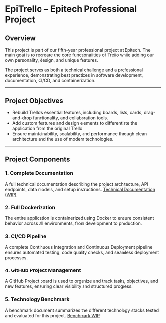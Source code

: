 # EpiTrello – Epitech Professional Project

## Overview

This project is part of our fifth-year professional project at Epitech.
The main goal is to recreate the core functionalities of Trello while adding our own personality, design, and unique features.

The project serves as both a technical challenge and a professional experience, demonstrating best practices in software development, documentation, CI/CD, and containerization.

---

## Project Objectives

- Rebuild Trello’s essential features, including boards, lists, cards, drag-and-drop functionality, and collaboration tools.
- Add custom features and design elements to differentiate the application from the original Trello.
- Ensure maintainability, scalability, and performance through clean architecture and the use of modern technologies.

---

## Project Components

### 1. Complete Documentation
A full technical documentation describing the project architecture, API endpoints, data models, and setup instructions.
[Technical Documentation (WIP)](WIP)

### 2. Full Dockerization
The entire application is containerized using Docker to ensure consistent behavior across all environments, from development to production.

### 3. CI/CD Pipeline
A complete Continuous Integration and Continuous Deployment pipeline ensures automated testing, code quality checks, and seamless deployment processes.

### 4. GitHub Project Management
A GitHub Project board is used to organize and track tasks, objectives, and new features, ensuring clear visibility and structured progress.

### 5. Technology Benchmark
A benchmark document summarizes the different technology stacks tested and evaluated for this project.
[Benchmark WIP](./Benchmark.md)
